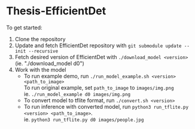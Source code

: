 # Thesis-EfficientDet

To get started:

1) Clone the repository
2) Update and fetch EfficientDet repository with `git submodule update --init --recursive`
3) Fetch desired version of EfficientDet with `./download_model <version>`  
   (ie. "./download_model d0")
4) Work with the model  
    * To run example demo, run `./run_model_example.sh <version> <path_to_image>`  
        To run original example, set `path_to_image` to `images/img.png`  
        ie. `./run_model_example d0 images/img.png`  
    * To convert model to tflite format, run `./convert.sh <version>`  
    * To run inference with converted model, run `python3 run_tflite.py <version> <path_to_image>`.  
        ie. `python3 run_tflite.py d0 images/people.jpg`   
